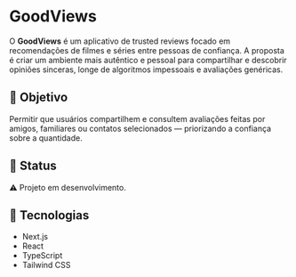 # GoodViews

O **GoodViews** é um aplicativo de trusted reviews focado em recomendações de filmes e séries entre pessoas de confiança. A proposta é criar um ambiente mais autêntico e pessoal para compartilhar e descobrir opiniões sinceras, longe de algoritmos impessoais e avaliações genéricas.

## 🎯 Objetivo

Permitir que usuários compartilhem e consultem avaliações feitas por amigos, familiares ou contatos selecionados — priorizando a confiança sobre a quantidade.

## 🚧 Status

⚠️ Projeto em desenvolvimento.

## 🔧 Tecnologias

- Next.js
- React
- TypeScript
- Tailwind CSS
